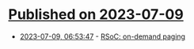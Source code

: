 # [Published on 2023-07-09](index.md)

* [2023-07-09, 06:53:47](https://lobste.rs/s/fvpjtd/rsoc_on_demand_paging) - [RSoC: on-demand paging](https://redox-os.org/news/kernel-8/)
